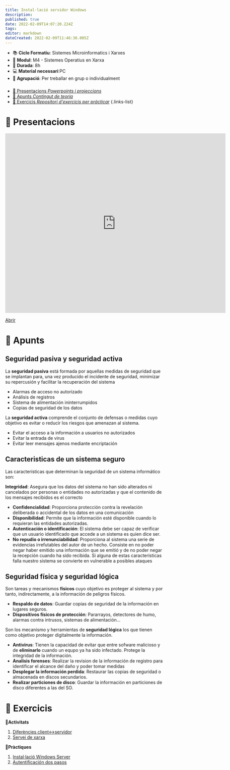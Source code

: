 ```yaml
---
title: Instal·lació servidor Windows
description: 
published: true
date: 2022-02-09T14:07:20.224Z
tags: 
editor: markdown
dateCreated: 2022-02-09T11:46:36.005Z
---
```


- :books: **Cicle Formatiu**: Sistemes Microinformatics i Xarxes
- :notebook_with_decorative_cover: **Modul**: M4 - Sistemes Operatius en Xarxa
- :calendar: **Durada**: 8h
- :computer: **Material necessari**:PC
- :busts_in_silhouette: **Agrupació**: Per treballar en grup o individualment

###

- [:cinema: Presentacions *Powerpoints i projeccions*](#presentacions) 
- [:orange_book: Apunts *Contingut de teoria*](#apunts)
- [:pencil: Exercicis *Repositori d'exercicis per prácticar*](#exercicis)
{.links-list}

# :cinema: Presentacions
<p align="center"><iframe src="https://docs.google.com/presentation/d/1qa_I7NfkmivkkdyP7MuP6aWkyItOsqNZ/embed?start=false&loop=false&delayms=3000" frameborder="0" width="700" height="569" allowfullscreen="true" mozallowfullscreen="true" webkitallowfullscreen="true"></iframe></p>

[Abrir](https://docs.google.com/presentation/d/1qa_I7NfkmivkkdyP7MuP6aWkyItOsqNZ/pub?start=false&loop=false&delayms=60000)

# :orange_book: Apunts

## Seguridad pasiva y seguridad activa
La **seguridad pasiva** está formada por aquellas medidas de seguridad que se implantan para, una vez producido el incidente de seguridad, minimizar su repercusión y facilitar la recuperación del sistema
  * Alarmas de acceso no autorizado
  * Análisis de registros
  * Sistema de alimentación ininterrumpidos
  * Copias de seguridad de los datos
 
La **seguridad activa** comprende el conjunto de defensas o medidas cuyo objetivo es evitar o reducir los riesgos que amenazan al sistema.
  * Evitar el acceso a la información a usuarios no autorizados
  * Evitar la entrada de virus
  * Evitar leer mensajes ajenos mediante encriptación


## Caracteristicas de un sistema seguro 
Las características que determinan la seguridad de un sistema informático son:

**Integridad**: Asegura que los datos del sistema no han sido alterados ni cancelados por personas o entidades no autorizadas y que el contenido de los mensajes recibidos es el correcto

  * **Confidencialidad**: Proporciona protección contra la revelación deliberada o accidental de los datos en una comunicación
  * **Disponibilidad**: Permite que la información esté disponible cuando lo requieran las entidades autorizadas.
  * **Autenticación o identificación**: El sistema debe ser capaz de verificar que un usuario identificado que accede a un sistema es quien dice ser.
  * **No repudio o irrenunciabilidad**: Proporciona al sistema una serie de evidencias irrefutables del autor de un hecho. Consiste en no poder negar haber emitido una información que se emitió y de no poder negar la recepción cuando ha sido recibida.
<note important>Si alguna de estas características falla nuestro sistema se convierte en vulnerable a posibles ataques</note>
## Seguridad física y seguridad lógica 
Son tareas y mecanismos **físicos** cuyo objetivo es proteger al sistema y por tanto, indirectamente, a la información de peligros físicos.

  * **Respaldo de datos**: Guardar copias de seguridad de la información en lugares seguros.
  * **Dispositivos físicos de protección**: Pararrayos, detectores de humo, alarmas contra intrusos, sistemas de alimentación...

Son los mecanismo y herramientas de **seguridad lógica** los que tienen como objetivo proteger digitalmente la información.

  * **Antivirus**: Tienen la capacidad de evitar que entre sofware malicioso y de **eliminarlo** cuando un equpo ya ha sido infectado. Protege la integridad de la información.
  * **Analisis forenses**: Realizar la revision de la información de registro para identificar el alcance del daño y poder tomar medidas
  * **Desplegar la información perdida**: Restaurar las copias de seguridad o almacenada en discos secundarios.
  * **Realizar particiones de disco**: Guardar la información en particiones de disco diferentes a las del SO.
  
  # :pencil: Exercicis
  **:thought_balloon:Activitats**
  
1. [Diferències client<->servidor](activitat1)
2. [Servei de xarxa](xarxa)
  
  **:busts_in_silhouette:Pràctiques**
  
1.   [Instal·lació Windows Server](install-win-server)
1.   [Autentificación dos pasos](practica-autenticacion-dos-pasos)
